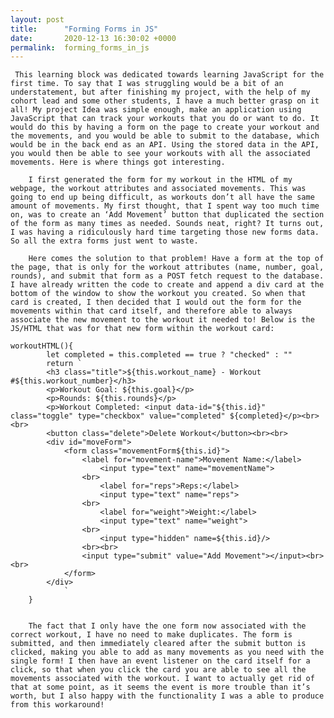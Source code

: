 ```yaml
---
layout: post
title:      "Forming Forms in JS"
date:       2020-12-13 16:30:02 +0000
permalink:  forming_forms_in_js
---
```



     This learning block was dedicated towards learning JavaScript for the first time. To say that I was struggling would be a bit of an understatement, but after finishing my project, with the help of my cohort lead and some other students, I have a much better grasp on it all! My project Idea was simple enough, make an application using JavaScript that can track your workouts that you do or want to do. It would do this by having a form on the page to create your workout and the movements, and you would be able to submit to the database, which would be in the back end as an API. Using the stored data in the API, you would then be able to see your workouts with all the associated movements. Here is where things got interesting. 

	    I first generated the form for my workout in the HTML of my webpage, the workout attributes and associated movements. This was going to end up being difficult, as workouts don’t all have the same amount of movements. My first thought, that I spent way too much time on, was to create an ‘Add Movement’ button that duplicated the section of the form as many times as needed. Sounds neat, right? It turns out, I was having a ridiculously hard time targeting those new forms data. So all the extra forms just went to waste. 

	    Here comes the solution to that problem! Have a form at the top of the page, that is only for the workout attributes (name, number, goal, rounds), and submit that form as a POST fetch request to the database. I have already written the code to create and append a div card at the bottom of the window to show the workout you created. So when that card is created, I then decided that I would out the form for the movements within that card itself, and therefore able to always associate the new movement to the workout it needed to! Below is the JS/HTML that was for that new form within the workout card:

```
workoutHTML(){
        let completed = this.completed == true ? "checked" : ""
        return `
        <h3 class="title">${this.workout_name} - Workout #${this.workout_number}</h3>
        <p>Workout Goal: ${this.goal}</p>
        <p>Rounds: ${this.rounds}</p>
        <p>Workout Completed: <input data-id="${this.id}" class="toggle" type="checkbox" value="completed" ${completed}</p><br><br>
        <button class="delete">Delete Workout</button><br><br>
        <div id="moveForm">
            <form class="movementForm${this.id}">
                <label for="movement-name">Movement Name:</label>
                    <input type="text" name="movementName">
                <br>
                    <label for="reps">Reps:</label>
                    <input type="text" name="reps">
                <br>
                    <label for="weight">Weight:</label>
                    <input type="text" name="weight">
                <br>
                    <input type="hidden" name=${this.id}/>
                <br><br>
                <input type="submit" value="Add Movement"></input><br><br>
            </form>
        </div>
            `
    }


```

	    The fact that I only have the one form now associated with the correct workout, I have no need to make duplicates. The form is submitted, and then immediately cleared after the submit button is clicked, making you able to add as many movements as you need with the single form! I then have an event listener on the card itself for a click, so that when you click the card you are able to see all the movements associated with the workout. I want to actually get rid of that at some point, as it seems the event is more trouble than it’s worth, but I also happy with the functionality I was a able to produce from this workaround!
